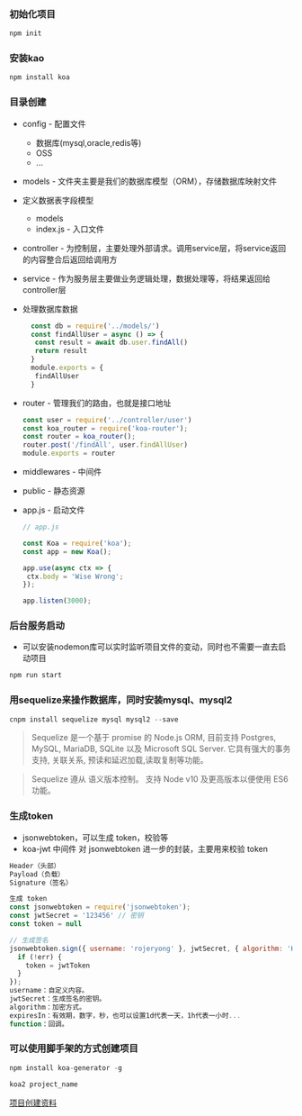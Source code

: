 ### 初始化项目
```js
npm init
```

### 安装kao
```js
npm install koa
```

### 目录创建
- config - 配置文件
   - 数据库(mysql,oracle,redis等)
   - OSS
   - ...
- models - 文件夹主要是我们的数据库模型（ORM），存储数据库映射文件
- 定义数据表字段模型
   - models
   - index.js - 入口文件
- controller - 为控制层，主要处理外部请求。调用service层，将service返回的内容整合后返回给调用方
  
- service - 作为服务层主要做业务逻辑处理，数据处理等，将结果返回给controller层
- 处理数据库数据
  ```js
    const db = require('../models/')
    const findAllUser = async () => {
     const result = await db.user.findAll()
     return result
    }
    module.exports = {
     findAllUser
    }
  ```
- router - 管理我们的路由，也就是接口地址
  ```js
  const user = require('../controller/user')
  const koa_router = require('koa-router');
  const router = koa_router();
  router.post('/findAll', user.findAllUser)
  module.exports = router
  ```
- middlewares - 中间件
- public - 静态资源
- app.js - 启动文件
  ```js
  // app.js

  const Koa = require('koa');
  const app = new Koa();

  app.use(async ctx => {
   ctx.body = 'Wise Wrong';
  });

  app.listen(3000);
  ```

### 后台服务启动

- 可以安装nodemon库可以实时监听项目文件的变动，同时也不需要一直去启动项目
  
```js
npm run start
```


### 用sequelize来操作数据库，同时安装mysql、mysql2
```js
cnpm install sequelize mysql mysql2 --save
```

> Sequelize 是一个基于 promise 的 Node.js ORM, 目前支持 Postgres, MySQL, MariaDB, SQLite 以及 Microsoft SQL Server. 它具有强大的事务支持, 关联关系, 预读和延迟加载,读取复制等功能。

> Sequelize 遵从 语义版本控制。 支持 Node v10 及更高版本以便使用 ES6 功能。


### 生成token
- jsonwebtoken，可以生成 token，校验等
- koa-jwt 中间件 对 jsonwebtoken 进一步的封装，主要用来校验 token
```js
Header（头部）
Payload（负载）
Signature（签名）
```

```js
生成 token 
const jsonwebtoken = require('jsonwebtoken');
const jwtSecret = '123456' // 密钥
const token = null

// 生成签名
jsonwebtoken.sign({ username: 'rojeryong' }, jwtSecret, { algorithm: 'HS256', expiresIn: '120s' }, function (err, jwtToken) {
  if (!err) {
    token = jwtToken
  }
});
username：自定义内容。
jwtSecret：生成签名的密钥。
algorithm：加密方式。
expiresIn：有效期，数字，秒，也可以设置1d代表一天，1h代表一小时...
function：回调。
```

### 可以使用脚手架的方式创建项目
```js
npm install koa-generator -g

koa2 project_name
```
[项目创建资料](https://www.yisu.com/zixun/162347.html)